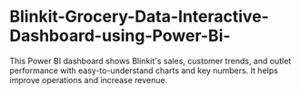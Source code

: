# Blinkit-Grocery-Data-Interactive-Dashboard-using-Power-Bi-
This Power BI dashboard shows Blinkit's sales, customer trends, and outlet performance with easy-to-understand charts and key numbers. It helps improve operations and increase revenue.
